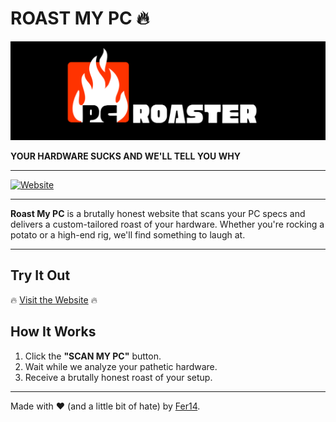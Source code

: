 # ROAST MY PC 🔥

![Logo](./logo_readme.png)

**YOUR HARDWARE SUCKS AND WE'LL TELL YOU WHY**


---

[![Website](https://img.shields.io/badge/Website-Live-brightgreen)](https://fer14.github.io/roastmypc/)


---

**Roast My PC** is a brutally honest website that scans your PC specs and delivers a custom-tailored roast of your hardware. Whether you're rocking a potato or a high-end rig, we'll find something to laugh at. 

---

## Try It Out

🔥 [Visit the Website](https://fer14.github.io/roastmypc/) 🔥



## How It Works

1. Click the **"SCAN MY PC"** button.
2. Wait while we analyze your pathetic hardware.
3. Receive a brutally honest roast of your setup.

---

Made with ❤️ (and a little bit of hate) by [Fer14](https://github.com/Fer14).
